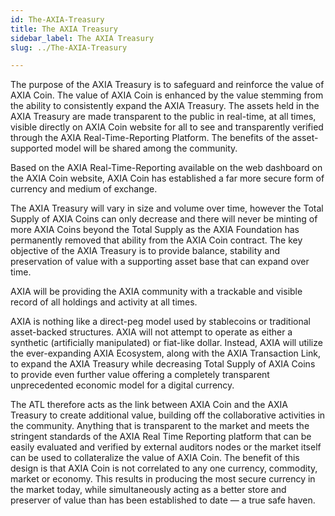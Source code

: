 ```yaml
---
id: The-AXIA-Treasury
title: The AXIA Treasury
sidebar_label: The AXIA Treasury
slug: ../The-AXIA-Treasury

---
```



The purpose of the AXIA Treasury is to safeguard and reinforce the value of AXIA Coin. The value of AXIA Coin is enhanced by the value stemming from the ability to consistently expand the AXIA Treasury. The assets held in the AXIA Treasury are made transparent to the public in real-time, at all times, visible directly on AXIA Coin website for all to see and transparently verified through the AXIA Real-Time-Reporting Platform. The benefits of the asset-supported model will be shared among the community. 

Based on the AXIA Real-Time-Reporting available on the web dashboard on the AXIA Coin website, AXIA Coin has established a far more secure form of currency and medium of exchange.

The AXIA Treasury will vary in size and volume over time, however the Total Supply of AXIA Coins can only decrease and there will never be minting of more AXIA Coins beyond the Total Supply as the AXIA Foundation has permanently removed that ability from the AXIA Coin contract. The key objective of the AXIA Treasury is to provide balance, stability and preservation of value with a supporting asset base that can expand over time.

AXIA will be providing the AXIA community with a trackable and visible record of all holdings and activity at all times. 

AXIA is nothing like a direct-peg model used by stablecoins or traditional asset-backed structures. AXIA will not attempt to operate as either a synthetic (artificially manipulated) or fiat-like dollar. Instead, AXIA will utilize the ever-expanding AXIA Ecosystem, along with the AXIA Transaction Link, to expand the AXIA Treasury while decreasing Total Supply of AXIA Coins to provide even further value offering a completely transparent unprecedented economic model for a digital currency. 

The ATL therefore acts as the link between AXIA Coin and the AXIA Treasury to create additional value, building off the collaborative activities in the community. Anything that is transparent to the market and meets the stringent standards of the AXIA Real Time Reporting platform that can be easily evaluated and verified by external auditors nodes or the market itself can be used to collateralize the value of AXIA Coin. The benefit of this design is that AXIA Coin is not correlated to any one currency, commodity, market or economy. This results in producing the most secure currency in the market today, while simultaneously acting as a better store and preserver of value than has been established to date — a true safe haven. 
